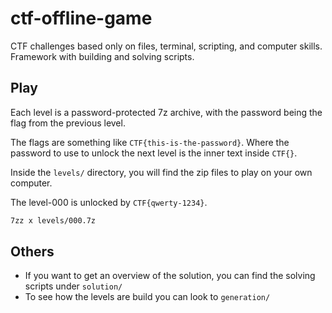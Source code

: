 # ctf-offline-game
CTF challenges based only on files, terminal, scripting, and computer skills. Framework with building and solving scripts.

## Play
Each level is a password-protected 7z archive, with the password being the flag from the previous level.

The flags are something like `CTF{this-is-the-password}`. Where the password to use to unlock the next level is the inner text inside `CTF{}`.

Inside the `levels/` directory, you will find the zip files to play on your own computer.

The level-000 is unlocked by `CTF{qwerty-1234}`.

```sh
7zz x levels/000.7z
```

## Others
- If you want to get an overview of the solution, you can find the solving scripts under `solution/`
- To see how the levels are build you can look to `generation/`